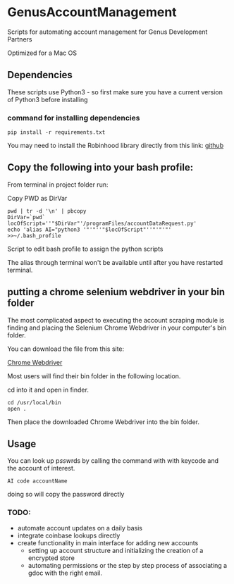 # GenusAccountManagement
Scripts for automating account management for Genus Development Partners

Optimized for a Mac OS

## Dependencies

These scripts use Python3 - so first make sure you have a current version of Python3 before installing

### command for installing dependencies

```console
pip install -r requirements.txt
```
You may need to install the Robinhood library directly from this link: [github](https://github.com/Jamonek/Robinhood)

## Copy the following into your bash profile:
From terminal in project folder run:

Copy PWD as DirVar

```console
pwd | tr -d '\n' | pbcopy
DirVar=`pwd`
locOfScript=''"$DirVar"'/programFiles/accountDataRequest.py'
echo 'alias AI="python3 '"'"''"$locOfScript"''"'"'"'  >>~/.bash_profile
```
Script to edit bash profile to assign the python scripts

The alias through terminal won't be available until after you have restarted terminal.

## putting a chrome selenium webdriver in your bin folder

The most complicated aspect to executing the account scraping module is finding and placing the Selenium Chrome Webdriver in your computer's bin folder.

You can download the file from this site:

[Chrome Webdriver](http://chromedriver.chromium.org/getting-started)

Most users will find their bin folder in the following location.

cd into it and open in finder.

```console
cd /usr/local/bin
open .
```

Then place the downloaded Chrome Webdriver into the bin folder.

## Usage

You can look up p*ssw*rds by calling the command with with keycode and the account of interest.
```console
AI code accountName
```
doing so will copy the password directly



### TODO:
- automate account updates on a daily basis
- integrate coinbase lookups directly
- create functionality in main interface for adding new accounts
  - setting up account structure and initializing the creation of a encrypted store
  - automating permissions or the step by step process of associating a gdoc with the right email.
